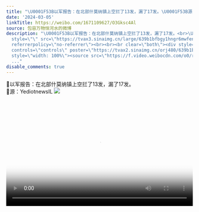 ```yaml
---
title: "\U0001F53B以军报告：在北部什莫纳镇上空拦了13发，漏了17发。\U0001F53B源：YediotnewsIL [图片]"
date: '2024-03-05'
linkTitle: https://weibo.com/1671109627/O3Gksc4Al
source: 包容万物恒河水的微博
description: "\U0001F53B以军报告：在北部什莫纳镇上空拦了13发，漏了17发。<br>\U0001F53B源：YediotnewsIL <img
  style=\"\" src=\"https://tvax3.sinaimg.cn/large/639b1bfbgy1hngr6mwfenj20m80gomzv.jpg\"
  referrerpolicy=\"no-referrer\"><br><br><br clear=\"both\"><div style=\"clear: both\"></div><video
  controls=\"controls\" poster=\"https://tvax2.sinaimg.cn/orj480/639b1bfbgy1hngr6re4bdj20zk0k0gr3.jpg\"
  style=\"width: 100%\"><source src=\"https://f.video.weibocdn.com/o0/rFKoxqjQlx08d3NKUGcw01041200dmV00E010.mp4?label=mp4_720p&amp;template=1280x720.25.0&amp;ori=0&amp;ps=1A1eh1m4ElLYfp&amp;Expires=1709675420&amp;ssig=D2SFZw01Sf&amp;KID=unistore,video\"><sour
  ..."
disable_comments: true
---
```

🔻以军报告：在北部什莫纳镇上空拦了13发，漏了17发。<br>🔻源：YediotnewsIL <img style="" src="https://tvax3.sinaimg.cn/large/639b1bfbgy1hngr6mwfenj20m80gomzv.jpg" referrerpolicy="no-referrer"><br><br><br clear="both"><div style="clear: both"></div><video controls="controls" poster="https://tvax2.sinaimg.cn/orj480/639b1bfbgy1hngr6re4bdj20zk0k0gr3.jpg" style="width: 100%"><source src="https://f.video.weibocdn.com/o0/rFKoxqjQlx08d3NKUGcw01041200dmV00E010.mp4?label=mp4_720p&amp;template=1280x720.25.0&amp;ori=0&amp;ps=1A1eh1m4ElLYfp&amp;Expires=1709675420&amp;ssig=D2SFZw01Sf&amp;KID=unistore,video"><sour ...